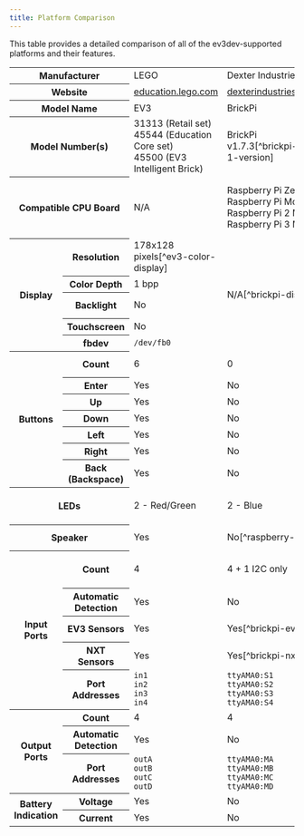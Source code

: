 ```yaml
---
title: Platform Comparison
---
```


This table provides a detailed comparison of all of the ev3dev-supported
platforms and their features.

<div class="table-responsive">
    <table class="table table-striped table-bordered table-left-header">
        <tbody>
            <tr>
                <th colspan="2">Manufacturer</th>
                <td>LEGO</td>
                <td colspan="3">Dexter Industries</td>
                <td>mindsensors.com</td>
                <td>FatcatLab</td>
                <td>Quest Institute</td>
            </tr>
            <tr>
                <th colspan="2">Website</th>
                <td><a href="https://education.lego.com/products/lego-mindstorms-education-ev3-core-set/5003400" target="_blank">education.lego.com</a></td>
                <td colspan="3"><a href="https://www.dexterindustries.com/BrickPi" target="_blank">dexterindustries.com</a></td>
                <td><a href="http://www.mindsensors.com/content/78-pistorms-lego-interface" target="_blank">mindsensors.com</a></td>
                <td><a href="http://fatcatlab.com/product/evb/" target="_blank">fatcatlab.com</a></td>
                <td><a href="http://questforspace.com/" target="_blank">questforspace.com</a></td>
            </tr>
            <tr>
                <th colspan="2">Model Name</th>
                <td>EV3</td>
                <td>BrickPi</td>
                <td>BrickPi+</td>
                <td>BrickPi3</td>
                <td>PiStorms</td>
                <td>EVB</td>
                <td>QuestCape</td>
            </tr>
            <tr>
                <th colspan="2">Model Number(s)</th>
                <td>31313 (Retail set)<br>45544 (Education Core set)<br>45500 (EV3 Intelligent Brick)</td>
                <td>BrickPi v1.7.3<span markdown="1">[^brickpi-1-version]</span></td>
                <td>BrickPi v2.8</td>
                <td>BrickPi v3.2.1</td>
                <td>PiStorms<br>PiStorms-v2</td>
                <td>EVB v1.0</td>
                <td>QuestCape v1.4</td>
            </tr>
            <tr>
                <th colspan="2">Compatible CPU Board</th>
                <td>N/A</td>
                <td colspan="4">Raspberry Pi Zero<br>Raspberry Pi Model A/A+/B/B+<br>Raspberry Pi 2 Model B<br>Raspberry Pi 3 Model B</td>
                <td colspan="2">BeagleBone (White)<br>BeagleBone Black<br>BeagleBone Green<span markdown="1">[^beaglebone-green]</span><sup>,</sup><span markdown="1">[^beaglebone-green-wireless]</span></td>
            </tr>
            <tr>
                <th rowspan="5">Display</th>
                <th>Resolution</th>
                <td>178x128 pixels<span markdown="1">[^ev3-color-display]</span></td>
                <td colspan="2" rowspan="5">N/A<span markdown="1">[^brickpi-display]</span></td>
                <td rowspan="5"><i>N/A</i></td>
                <td>320x240 pixels</td>
                <td>220x176 pixels</td>
                <td>220x176 pixels</td>
            </tr>
            <tr>
                <th>Color Depth</th>
                <td>1 bpp</td>
                <td>16 bpp</td>
                <td>16 bpp</td>
                <td>16 bpp</td>
            </tr>
            <tr>
                <th>Backlight</th>
                <td>No</td>
                <td>Yes, always on</td>
                <td>Yes, always on</td>
                <td>Yes, adjustable</td>
            </tr>
            <tr>
                <th>Touchscreen</th>
                <td>No</td>
                <td>Yes</td>
                <td>No</td>
                <td>No</td>
            </tr>
            <tr>
                <th>fbdev</th>
                <td><code>/dev/fb0</code></td>
                <td><code>/dev/fb1</code></td>
                <td><code>/dev/fb0</code></td>
                <td><code>/dev/fb0</code></td>
            </tr>
            <tr>
                <th rowspan="7">Buttons</th>
                <th>Count</th>
                <td>6</td>
                <td colspan="3">0</td>
                <td>1</td>
                <td>6<span markdown="1">[^evb-buttons]</span></td>
                <td>6<span markdown="1">[^evb-buttons]</span></td>
            </tr>
            <tr>
                <th>Enter</th>
                <td>Yes</td>
                <td colspan="3">No</td>
                <td>Yes</td>
                <td>Yes</td>
                <td>Yes</td>
            </tr>
            <tr>
                <th>Up</th>
                <td>Yes</td>
                <td colspan="3">No</td>
                <td>No</td>
                <td>Yes</td>
                <td>Yes</td>
            </tr>
            <tr>
                <th>Down</th>
                <td>Yes</td>
                <td colspan="3">No</td>
                <td>No</td>
                <td>Yes</td>
                <td>Yes</td>
            </tr>
            <tr>
                <th>Left</th>
                <td>Yes</td>
                <td colspan="3">No</td>
                <td>No</td>
                <td>Yes</td>
                <td>Yes</td>
            </tr>
            <tr>
                <th>Right</th>
                <td>Yes</td>
                <td colspan="3">No</td>
                <td>No</td>
                <td>Yes</td>
                <td>Yes</td>
            </tr>
            <tr>
                <th>Back (Backspace)</th>
                <td>Yes</td>
                <td colspan="3">No</td>
                <td>No</td>
                <td>Yes</td>
                <td>Yes</td>
            </tr>
            <tr>
                <th colspan="2">LEDs</th>
                <td>2 - Red/Green</td>
                <td colspan="2">2 - Blue</td>
                <td>1 - Yellow (Amber)</td>
                <td>2<span markdown="1">[^pistorms-leds]</span> - Red/Green/Blue</td>
                <td>None</td>
                <td>None</td>
            </tr>
            <tr>
                <th colspan="2">Speaker</th>
                <td>Yes</td>
                <td colspan="3">No<span markdown="1">[^raspberry-pi-sound]</span></td>
                <td>No<span markdown="1">[^raspberry-pi-sound]</span></td>
                <td>Yes</td>
                <td>No</td>
            </tr>
            <tr>
                <th rowspan="5">Input Ports</th>
                <th>Count</th>
                <td>4</td>
                <td>4 + 1 I2C only</td>
                <td>4</td>
                <td>4 + 1 <a href="http://wiki.seeed.cc/Grove_System/" target="_blank">Grove</a> I2C</td>
                <td>4</td>
                <td>4</td>
                <td>4</td>
            </tr>
            <tr>
                <th>Automatic Detection</th>
                <td>Yes</td>
                <td colspan="3">No</td>
                <td>No</td>
                <td>Yes<span markdown="1">[^evb-sensors]</span></td>
                <td>Yes</td>
            </tr>
            <tr>
                <th>EV3 Sensors</th>
                <td>Yes</td>
                <td colspan="3">Yes<span markdown="1">[^brickpi-ev3-sensors]</span></td>
                <td>Yes<span markdown="1">[^pistorms-ev3-sensors]</span></td>
                <td>Yes</td>
                <td>Yes</td>
            </tr>
            <tr>
                <th>NXT Sensors</th>
                <td>Yes</td>
                <td colspan="3">Yes<span markdown="1">[^brickpi-nxt-sensors]</span></td>
                <td>Yes<span markdown="1">[^pistorms-nxt-sensors]</span></td>
                <td>Yes</td>
                <td>Yes</td>
            </tr>
            <tr>
                <th>Port Addresses</th>
                <td><code>in1</code><br><code>in2</code><br><code>in3</code><br><code>in4</code></td>
                <td colspan="2"><code>ttyAMA0:S1</code><br><code>ttyAMA0:S2</code><br><code>ttyAMA0:S3</code><br><code>ttyAMA0:S4</code></td>
                <td><code>spi0.1:S1</code><br><code>spi0.1:S2</code><br><code>spi0.1:S3</code><br><code>spi0.1:S4</code></td>
                <td><code>pistorms:BAS1</code><br><code>pistorms:BAS2</code><br><code>pistorms:BBS1</code><br><code>pistorms:BBS2</code></td>
                <td colspan="2"><code>evb:in1</code><br><code>evb:in2</code><br><code>evb:in3</code><br><code>evb:in4</code></td>
            </tr>
            <tr>
                <th rowspan="3">Output Ports</th>
                <th>Count</th>
                <td>4</td>
                <td colspan="3">4</td>
                <td>4</td>
                <td>4</td>
                <td>4</td>
            </tr>
            <tr>
                <th>Automatic Detection</th>
                <td>Yes</td>
                <td colspan="3">No</td>
                <td>No</td>
                <td>Yes</td>
                <td>Yes</td>
            </tr>
            <tr>
                <th>Port Addresses</th>
                <td><code>outA</code><br><code>outB</code><br><code>outC</code><br><code>outD</code></td>
                <td colspan="2"><code>ttyAMA0:MA</code><br><code>ttyAMA0:MB</code><br><code>ttyAMA0:MC</code><br><code>ttyAMA0:MD</code></td>
                <td><code>spi0.1:MA</code><br><code>spi0.1:MB</code><br><code>spi0.1:MC</code><br><code>spi0.1:MD</code></td>
                <td><code>pistorms:BAM1</code><br><code>pistorms:BAM2</code><br><code>pistorms:BBM1</code><br><code>pistorms:BBM2</code></td>
                <td colspan="2"><code>evb:outA</code><br><code>evb:outB</code><br><code>evb:outC</code><br><code>evb:outD</code></td>
            </tr>
            <tr>
                <th rowspan="2">Battery Indication</th>
                <th>Voltage</th>
                <td>Yes</td>
                <td>No</td>
                <td>Yes</td>
                <td>Yes</td>
                <td>Yes</td>
                <td>Yes</td>
                <td>No</td>
            </tr>
            <tr>
                <th>Current</th>
                <td>Yes</td>
                <td colspan="3">No</td>
                <td>No</td>
                <td>Yes</td>
                <td>No</td>
            </tr>
        </tbody>
    </table>
</div>


[^brickpi-1-version]: The version number is not actually printed on the BrickPi
    circuit board.

[^beaglebone-green]: The Grove sensor ports are not usable with EVB or QuestCape
    because of shared pins.

[^beaglebone-green-wireless]: BeagleBone Green Wireless is not supported because
    of I/O pin conflicts.

[^ev3-color-display]: It is possible to replace the display in the EV3.
    [Video.](https://youtu.be/gPNJC5Uz9HY) The color screen is 160x128 pixels,
    16 bpp, with adjustable backlight.

[^brickpi-display]: It is possible to stack a display on top of BrickPi.
    [Blog.](https://lechnology.com/2016/05/adding-a-display-to-brickpi)

[^evb-buttons]: EVB and QuestCape cannot detect simultaneous button presses.

[^pistorms-leds]: Some hardware revisions of the PiStorms only have 1 physical LED.
    However, 2 LEDs will still appear in sysfs.

[^raspberry-pi-sound]: The headphone jack on Raspberry Pi can be used for sound.

[^evb-sensors]: The EVB cannot automatically detect some NXT sensors. NXT sensors
    can still be used, but the input port must be manually configured for them.

[^brickpi-ev3-sensors]: BrickPi only supports the LEGO EV3 sensors (Color,
    Infrared, Ultrasonic, Gyro, Touch). [The UART sensor implementation is buggy
    in the BrickPi and BrickPi+ firmware](https://github.com/DexterInd/BrickPi/issues/24).
    EV3 sensor support on the BrickPi3 is improved.

[^pistorms-ev3-sensors]: PiStorms only supports the LEGO EV3 sensors (Color,
    Infrared, Ultrasonic, Gyro, Touch).

[^brickpi-nxt-sensors]: BrickPi has limited I2C sensor support. Most sensors
    do work, but there may be some limitations.

[^pistorms-nxt-sensors]: PiStorms shares the I2C communication bus with all four
    input ports, so each sensor must have a different I2C address.
